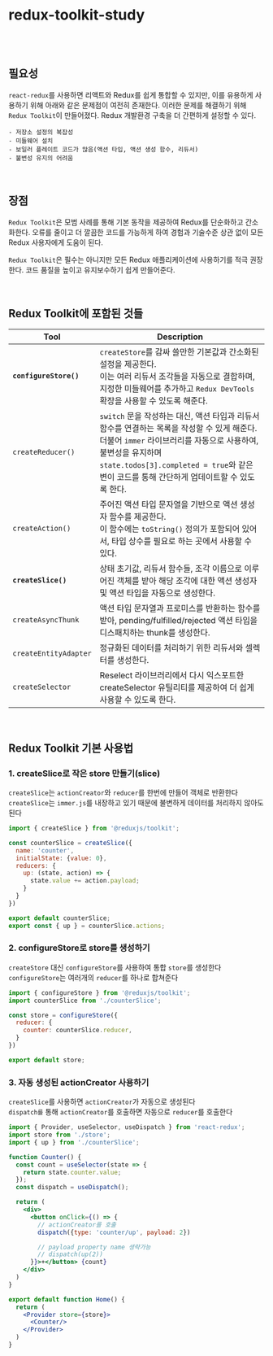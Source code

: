 # redux-toolkit-study

<br/><br/>

## 필요성
`react-redux`를 사용하면 리액트와 Redux를 쉽게 통합할 수 있지만, 이를 유용하게 사용하기 위해 아래와 같은 문제점이 여전히 존재한다. 이러한 문제를 해결하기 위해 `Redux Toolkit`이 만들어졌다. Redux 개발환경 구축을 더 간편하게 설정할 수 있다.

    - 저장소 설정의 복잡성
    - 미들웨어 설치
    - 보일러 플레이트 코드가 많음(액션 타입, 액션 생성 함수, 리듀서)
    - 불변성 유지의 어려움

<br/>

## 장점
`Redux Toolkit`은 모범 사례를 통해 기본 동작을 제공하여 Redux를 단순화하고 간소화한다.
오류를 줄이고 더 깔끔한 코드를 가능하게 하여 경험과 기술수준 상관 없이 모든 Redux 사용자에게 도움이 된다. 

`Redux Toolkit`은 필수는 아니지만 모든 Redux 애플리케이션에 사용하기를 적극 권장한다. 코드 품질을 높이고 유지보수하기 쉽게 만들어준다.

<br/>

## Redux Toolkit에 포함된 것들
|Tool|Description|
|------|---|
|**`configureStore()`**|`createStore`를 감싸 쓸만한 기본값과 간소화된 설정을 제공한다.<br/> 이는 여러 리듀서 조각들을 자동으로 결합하며, 지정한 미들웨어를 추가하고 `Redux DevTools` 확장을 사용할 수 있도록 해준다.<br/>|
|`createReducer()`|`switch` 문을 작성하는 대신, 액션 타입과 리듀서 함수를 연결하는 목록을 작성할 수 있게 해준다.<br/> 더불어 `immer` 라이브러리를 자동으로 사용하여, 불변성을 유지하며 `state.todos[3].completed = true`와 같은 변이 코드를 통해 간단하게 업데이트할 수 있도록 한다.|
|`createAction()`|주어진 액션 타입 문자열을 기반으로 액션 생성자 함수를 제공한다.<br/> 이 함수에는 `toString()` 정의가 포함되어 있어서, 타입 상수를 필요로 하는 곳에서 사용할 수 있다.|
|**`createSlice()`**|상태 초기값, 리듀서 함수들, 조각 이름으로 이루어진 객체를 받아 해당 조각에 대한 액션 생성자 및 액션 타입을 자동으로 생성한다.|
|`createAsyncThunk`|액션 타입 문자열과 프로미스를 반환하는 함수를 받아, pending/fulfilled/rejected 액션 타입을 디스패치하는 thunk를 생성한다.|
|`createEntityAdapter`|정규화된 데이터를 처리하기 위한 리듀서와 셀렉터를 생성한다.|
|`createSelector`|Reselect 라이브러리에서 다시 익스포트한 createSelector 유틸리티를 제공하여 더 쉽게 사용할 수 있도록 한다.|

<br/>

## Redux Toolkit 기본 사용법
### 1. createSlice로 작은 store 만들기(slice)
`createSlice`는 `actionCreator`와 `reducer`를 한번에 만들어 객체로 반환한다<br/>
`createSlice`는 `immer.js`를 내장하고 있기 때문에 불변하게 데이터를 처리하지 않아도 된다

```jsx
import { createSlice } from '@reduxjs/toolkit';

const counterSlice = createSlice({
  name: 'counter',
  initialState: {value: 0},
  reducers: {
    up: (state, action) => {
      state.value += action.payload;
    }
  }
})

export default counterSlice;
export const { up } = counterSlice.actions;
```

### 2. configureStore로 store를 생성하기
`createStore` 대신 `configureStore`를 사용하여 통합 `store`를 생성한다<br/>
`configureStore`는 여러개의 `reducer`를 하나로 합쳐준다

```jsx
import { configureStore } from '@reduxjs/toolkit';
import counterSlice from './counterSlice';

const store = configureStore({
  reducer: {
    counter: counterSlice.reducer,
  }
})

export default store;
```

### 3. 자동 생성된 actionCreator 사용하기
`createSlice`를 사용하면 `actionCreator`가 자동으로 생성된다<br/>
`dispatch를` 통해 `actionCreator`를 호출하면 자동으로 `reducer`를 호출한다

```jsx
import { Provider, useSelector, useDispatch } from 'react-redux';
import store from './store';
import { up } from './counterSlice';

function Counter() {
  const count = useSelector(state => {
    return state.counter.value;
  });
  const dispatch = useDispatch();

  return (
    <div>
      <button onClick={() => {
        // actionCreator를 호출
        dispatch({type: 'counter/up', payload: 2})

        // payload property name 생략가능
        // dispatch(up(2))
      }}>+</button> {count}
    </div>
  )
}

export default function Home() {
  return (
    <Provider store={store}>
      <Counter/>
    </Provider>
  )
}
```